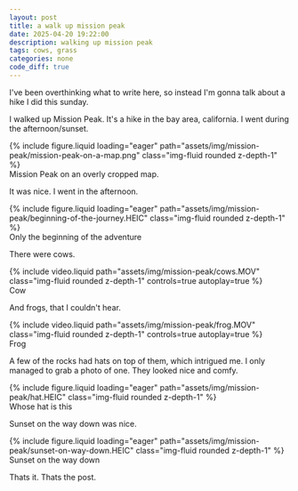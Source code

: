 ```yaml
---
layout: post
title: a walk up mission peak
date: 2025-04-20 19:22:00
description: walking up mission peak
tags: cows, grass
categories: none
code_diff: true
---
```


I've been overthinking what to write here, so instead I'm gonna talk about a hike I did this sunday.

I walked up Mission Peak. It's a hike in the bay area, california. I went during the afternoon/sunset.

<div class="row mt-3">
    {% include figure.liquid loading="eager" path="assets/img/mission-peak/mission-peak-on-a-map.png" class="img-fluid rounded z-depth-1" %}
</div>
<div class="caption">
    Mission Peak on an overly cropped map.
</div>

It was nice. I went in the afternoon.

<div class="row mt-3">
    {% include figure.liquid loading="eager" path="assets/img/mission-peak/beginning-of-the-journey.HEIC" class="img-fluid rounded z-depth-1" %}
</div>
<div class="caption">
    Only the beginning of the adventure
</div>

There were cows.

<div class="row mt-3">
    <div class="col-sm mt-3 mt-md-0">
        {% include video.liquid path="assets/img/mission-peak/cows.MOV" class="img-fluid rounded z-depth-1" controls=true autoplay=true %}
    </div>
</div>
<div class="caption">
    Cow
</div>

And frogs, that I couldn't hear.

<div class="row mt-3">
    <div class="col-sm mt-3 mt-md-0">
        {% include video.liquid path="assets/img/mission-peak/frog.MOV" class="img-fluid rounded z-depth-1" controls=true autoplay=true %}
    </div>
</div>
<div class="caption">
    Frog
</div>

A few of the rocks had hats on top of them, which intrigued me. I only managed to grab a photo of one. They looked nice and comfy.

<div class="row mt-3">
    <div class="col-sm mt-3 mt-md-0">
        {% include figure.liquid loading="eager" path="assets/img/mission-peak/hat.HEIC" class="img-fluid rounded z-depth-1" %}
    </div>
</div>
<div class="caption">
    Whose hat is this
</div>

Sunset on the way down was nice.

<div class="row mt-3">
    <div class="col-sm mt-3 mt-md-0">
        {% include figure.liquid loading="eager" path="assets/img/mission-peak/sunset-on-way-down.HEIC" class="img-fluid rounded z-depth-1" %}
    </div>
</div>
<div class="caption">
    Sunset on the way down
</div>

Thats it. Thats the post.



